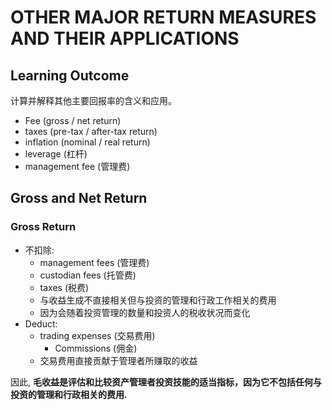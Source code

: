 # OTHER MAJOR RETURN MEASURES AND THEIR APPLICATIONS

<!-- tag cfa -->

## Learning Outcome

计算并解释其他主要回报率的含义和应用。

- Fee (gross / net return)
- taxes (pre-tax / after-tax return)
- inflation (nominal / real return)
- leverage (杠杆)
- management fee (管理费)

## Gross and Net Return

### Gross Return

- 不扣除:
  - management fees (管理费)
  - custodian fees (托管费)
  - taxes (税费)
  - 与收益生成不直接相关但与投资的管理和行政工作相关的费用
  - 因为会随着投资管理的数量和投资人的税收状况而变化
- Deduct:
  - trading expenses (交易费用)
    - Commissions (佣金)
  - 交易费用直接贡献于管理者所赚取的收益

因此, **毛收益是评估和比较资产管理者投资技能的适当指标，因为它不包括任何与投资的管理和行政相关的费用.**
